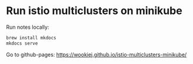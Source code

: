 # Run istio multiclusters on minikube
Run notes locally:
``` bash
brew install mkdocs
mkdocs serve
```

Go to github-pages: https://wookiej.github.io/istio-multiclusters-minikube/
